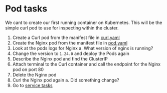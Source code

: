 # Pod tasks
We cant to create our first running container on Kubernetes. This will be the simple curl pod to use for inspecting within the cluster.

1. Create a Curl pod from the manifest file in [curl.yaml](../resources/curl.yaml)
1. Create the Nginx pod from the manifest file in [pod.yaml](../resources/pod.yaml)
1. Look at the pods logs for Nginx
    a. What version of nginx is running?
1. Change the version to `1.24.0` and deploy the Pods again
1. Describe the Nginx pod and find the ClusterIP
1. Attach terminal to the Curl container and call the endpoint for the Nginx pod on port 80
1. Delete the Nginx pod
1. Curl the Nginx pod again
    a. Did something change?
1. Go to [service tasks](../tasks/task2.md)